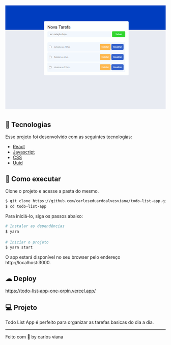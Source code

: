 <h1 align="center">
    <img alt="Todo List App" src="public/cover.png" />
</h1>

## 🧪 Tecnologias

Esse projeto foi desenvolvido com as seguintes tecnologias:

- [React](https://reactjs.org)
- [Javascript](https://www.javascript.com/)
- [CSS](https://developer.mozilla.org/pt-BR/docs/Web/CSS)
- [Uuid](https://github.com/uuidjs/uuid)

## 🚀 Como executar

Clone o projeto e acesse a pasta do mesmo.

```bash
$ git clone https://github.com/carloseduardoalvesviana/todo-list-app.git
$ cd todo-list-app
```

Para iniciá-lo, siga os passos abaixo:
```bash
# Instalar as dependências
$ yarn

# Iniciar o projeto
$ yarn start
```
O app estará disponível no seu browser pelo endereço http://localhost:3000.

## ☁ Deploy
https://todo-list-app-one-orpin.vercel.app/

## 💻 Projeto

Todo List App é perfeito para organizar as tarefas basicas do dia a dia.

---

Feito com 💜 by carlos viana
